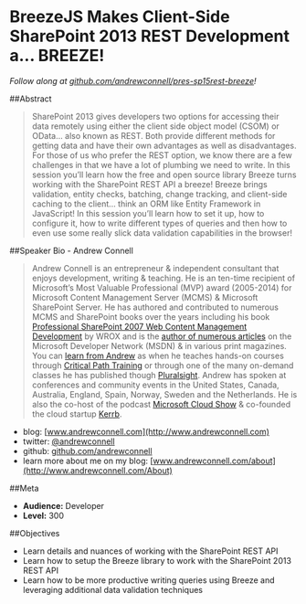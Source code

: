 BreezeJS Makes Client-Side SharePoint 2013 REST Development a... BREEZE!
===================
*Follow along at [github.com/andrewconnell/pres-sp15rest-breeze](http://github.com/andrewconnell/pres-sp15rest-breeze)!*

##Abstract
> SharePoint 2013 gives developers two options for accessing their data remotely using either the client side object model (CSOM) or OData… also known as REST. Both provide different methods for getting data and have their own advantages as well as disadvantages. For those of us who prefer the REST option, we know there are a few challenges in that we have a lot of plumbing we need to write. In this session you’ll learn how the free and open source library Breeze turns working with the SharePoint REST API a breeze! Breeze brings validation, entity checks, batching, change tracking, and client-side caching to the client… think an ORM like Entity Framework in JavaScript! In this session you’ll learn how to set it up, how to configure it, how to write different types of queries and then how to even use some really slick data validation capabilities in the browser!

##Speaker Bio - Andrew Connell
> Andrew Connell is an entrepreneur & independent consultant that enjoys development, writing & teaching. He is an ten-time recipient of Microsoft’s Most Valuable Professional (MVP) award (2005-2014) for Microsoft Content Management Server (MCMS) & Microsoft SharePoint Server. He has authored and contributed to numerous MCMS and SharePoint books over the years including his book [Professional SharePoint 2007 Web Content Management Development](http://www.amazon.com/dp/0470224754/ref=as_sl_pd_tf_lc?tag=andrewconnell-20&camp=14573&creative=327641&linkCode=as1&creativeASIN=0470224754&adid=1RY1Z0YYV6Z5DZGQ51WV&&ref-refURL=http%3A%2F%2Fwww.andrewconnell.com%2FPublications-SharePoint-2007) by WROX and is the [author of numerous articles](http://www.andrewconnell.com/Publications) on the Microsoft Developer Network (MSDN) & in various print magazines. You can [learn from Andrew](http://www.andrewconnell.com/Training) as when he teaches hands-on courses through [Critical Path Training](www.CriticalPathTraining.com) or through one of the many on-demand classes he has published though [Pluralsight](www.Pluralsight.com). Andrew has spoken at conferences and community events in the United States, Canada, Australia, England, Spain, Norway, Sweden and the Netherlands. He is also the co-host of the podcast [Microsoft Cloud Show](www.MicrosoftCloudShow.com) & co-founded the cloud startup [Kerrb](http://www.kerrb.com).
- blog: [www.andrewconnell.com](http://www.andrewconnell.com)
- twitter: [@andrewconnell](http://www.twitter.com/andrewconnell)
- github: [github.com/andrewconnell](http://github.com/andrewconnell)
- learn more about me on my blog: [www.andrewconnell.com/about](http://www.andrewconnell.com/About)

##Meta
- **Audience:** Developer
- **Level:** 300

##Objectives
- Learn details and nuances of working with the SharePoint REST API
- Learn how to setup the Breeze library to work with the SharePoint 2013 REST API
- Learn how to be more productive writing queries using Breeze and leveraging additional data validation techniques
